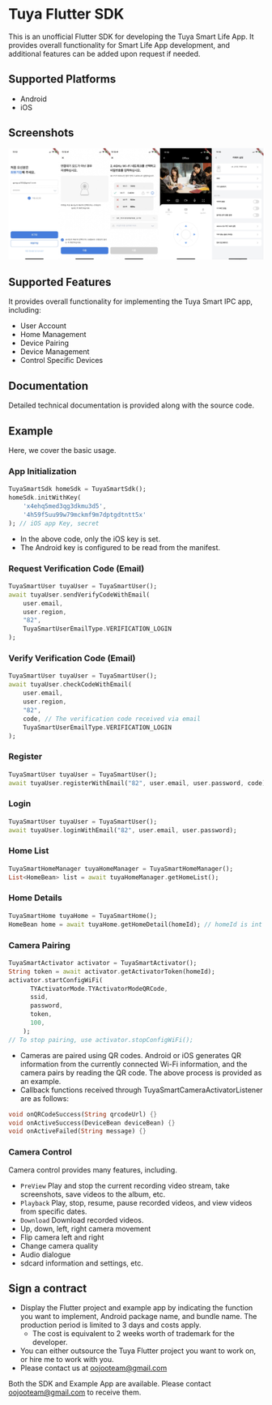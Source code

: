 # Tuya Flutter SDK 
This is an unofficial Flutter SDK for developing the Tuya Smart Life App. It provides overall functionality for Smart Life App development, and additional features can be added upon request if needed.

## Supported Platforms



- Android
- iOS
## Screenshots


![screenshot](screenshot2.png)

## Supported Features


It provides overall functionality for implementing the Tuya Smart IPC app, including:

- User Account
- Home Management
- Device Pairing
- Device Management
- Control Specific Devices

## Documentation


Detailed technical documentation is provided along with the source code.

## Example



Here, we cover the basic usage.

### App Initialization



```dart
TuyaSmartSdk homeSdk = TuyaSmartSdk();
homeSdk.initWithKey(
    'x4ehq5med3qg3dkmu3d5',
    '4h59f5uu99w79mckmf9m7dptgdtntt5x'
); // iOS app Key, secret
```

- In the above code, only the iOS key is set.
- The Android key is configured to be read from the manifest.

### Request Verification Code (Email)


```dart
TuyaSmartUser tuyaUser = TuyaSmartUser();
await tuyaUser.sendVerifyCodeWithEmail(
    user.email, 
    user.region, 
    "82",
    TuyaSmartUserEmailType.VERIFICATION_LOGIN
);
```

### Verify Verification Code (Email)
```dart
TuyaSmartUser tuyaUser = TuyaSmartUser();
await tuyaUser.checkCodeWithEmail(
    user.email, 
    user.region, 
    "82",
    code, // The verification code received via email 
    TuyaSmartUserEmailType.VERIFICATION_LOGIN
);
```

### Register
```dart
TuyaSmartUser tuyaUser = TuyaSmartUser();
await tuyaUser.registerWithEmail("82", user.email, user.password, code);
```

### Login
```dart
TuyaSmartUser tuyaUser = TuyaSmartUser();
await tuyaUser.loginWithEmail("82", user.email, user.password);
```

### Home List
```dart
TuyaSmartHomeManager tuyaHomeManager = TuyaSmartHomeManager();
List<HomeBean> list = await tuyaHomeManager.getHomeList();
```

### Home Details
```dart
TuyaSmartHome tuyaHome = TuyaSmartHome();
HomeBean home = await tuyaHome.getHomeDetail(homeId); // homeId is int
```

### Camera Pairing
```dart
TuyaSmartActivator activator = TuyaSmartActivator();
String token = await activator.getActivatorToken(homeId);
activator.startConfigWiFi(
      TYActivatorMode.TYActivatorModeQRCode,
      ssid,
      password,
      token,
      100,
    );
// To stop pairing, use activator.stopConfigWiFi();
```

- Cameras are paired using QR codes. Android or iOS generates QR information from the currently connected Wi-Fi information, and the camera pairs by reading the QR code. The above process is provided as an example.
- Callback functions received through TuyaSmartCameraActivatorListener are as follows:

```dart
void onQRCodeSuccess(String qrcodeUrl) {}
void onActiveSuccess(DeviceBean deviceBean) {} 
void onActiveFailed(String message) {}
```

### Camera Control

Camera control provides many features, including.

- `PreView` Play and stop the current recording video stream, take screenshots, save videos to the album, etc.
- `Playback` Play, stop, resume, pause recorded videos, and view videos from specific dates.
- `Download` Download recorded videos.
- Up, down, left, right camera movement
- Flip camera left and right
- Change camera quality
- Audio dialogue
- sdcard information and settings, etc.

## Sign a contract


- Display the Flutter project and example app by indicating the function you want to implement, Android package name, and bundle name. The production period is limited to 3 days and costs apply.
    - The cost is equivalent to 2 weeks worth of trademark for the developer.
- You can either outsource the Tuya Flutter project you want to work on, or hire me to work with you.
- Please contact us at oojooteam@gmail.com


Both the SDK and Example App are available. Please contact oojooteam@gmail.com to receive them.

